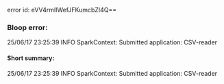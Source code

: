 error id: eVV4rmIlWefJFKumcbZI4Q==
### Bloop error:

25/06/17 23:25:39 INFO SparkContext: Submitted application: CSV-reader
#### Short summary: 

25/06/17 23:25:39 INFO SparkContext: Submitted application: CSV-reader